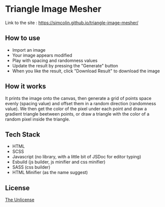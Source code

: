 # Triangle Image Mesher

Link to the site : https://simcolin.github.io/triangle-image-mesher/

## How to use

- Import an image
- Your image appears modified
- Play with spacing and randomness values
- Update the result by pressing the "Generate" button
- When you like the result, click "Download Result" to download the image

## How it works

It prints the image onto the canvas, then generate a grid of points space evenly (spacing value) and offset them in a random direction (randomness value). We then get the color of the pixel under each point and draw a gradient triangle beetween points, or draw a triangle with the color of a random pixel inside the triangle.

## Tech Stack

- HTML
- SCSS
- Javascript (no library, with a little bit of JSDoc for editor typing)
- Esbuild (js builder, js minifier and css minifier)
- SASS (css builder)
- HTML Minifier (as the name suggest)


## License

[The Unlicense](https://github.com/simcolin/triangle-image-mesher/blob/main/LICENSE)